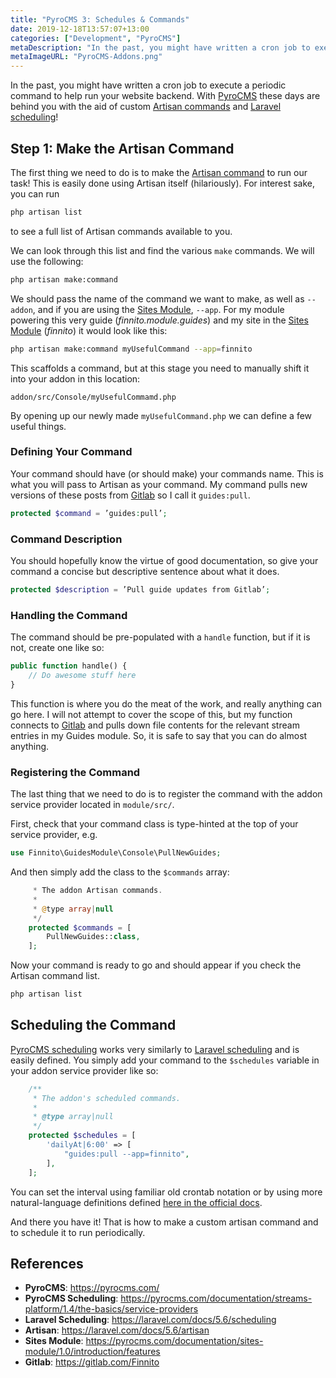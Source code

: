 ```yaml
---
title: "PyroCMS 3: Schedules & Commands"
date: 2019-12-18T13:57:07+13:00
categories: ["Development", "PyroCMS"]
metaDescription: "In the past, you might have written a cron job to execute a periodic command to help run your website backend. With PyroCMS these days are behind you with the aid of custom Artisan commands and Laravel scheduling!"
metaImageURL: "PyroCMS-Addons.png"
---
```


In the past, you might have written a cron job to execute a periodic command to help run your website backend. With [PyroCMS][pyro] these days are behind you with the aid of custom [Artisan commands][Artisan] and [Laravel scheduling][laravels]!

## Step 1: Make the Artisan Command
The first thing we need to do is to make the [Artisan command][artisan] to run our task! This is easily done using Artisan itself (hilariously). For interest sake, you can run

```bash
php artisan list
```

to see a full list of Artisan commands available to you.


We can look through this list and find the various `make` commands. We will use the following:

```bash
php artisan make:command
```

We should pass the name of the command we want to make, as well as `--addon`, and if you are using the [Sites Module][sites], `--app`. For my module powering this very guide (_finnito.module.guides_) and my site  in the [Sites Module][sites] (_finnito_) it would  look like this:

```bash
php artisan make:command myUsefulCommand --app=finnito
```

This scaffolds a command, but at this stage you need to manually shift it into your addon in this location:

```
addon/src/Console/myUsefulCommamd.php
```

By opening up our newly made `myUsefulCommand.php` we can define a few useful things.

### Defining Your Command
Your command should have (or should make) your commands name. This is what you will pass to Artisan as your command. My command pulls new versions of these posts from [Gitlab][gitlab] so I call it `guides:pull`.

```php
protected $command = ’guides:pull’;
```

### Command Description
You should hopefully know the virtue of good documentation, so give your command a concise but descriptive sentence about what it does. 

```php
protected $description = ’Pull guide updates from Gitlab’;
```

### Handling the Command

The command should be pre-populated with a `handle` function, but if it is not, create one like so:

```php
public function handle() {
    // Do awesome stuff here
}
```

This function is where you do the meat of the work, and really anything can go here. I will not attempt to cover the scope of this, but my function connects to [Gitlab][gitlab] and pulls down file contents for the relevant stream entries in my Guides module. So, it is safe to say that you can do almost anything.

### Registering the Command
The last thing that we need to do is to register the command with the addon service provider located in `module/src/`. 

First, check that your command class is type-hinted at the top of your service provider, e.g.

```php
use Finnito\GuidesModule\Console\PullNewGuides;
```

And then simply add the class to the `$commands` array:

```php
     * The addon Artisan commands.
     *
     * @type array|null
     */
    protected $commands = [
        PullNewGuides::class,
    ];
```

Now your command is ready to go and should appear if you check the Artisan command list.

```bash
php artisan list
```

## Scheduling the Command
[PyroCMS scheduling][pyros] works very similarly to [Laravel scheduling][laravels] and is easily defined. You simply add your command to the `$schedules` variable in your addon service provider like so:

```php
    /**
     * The addon's scheduled commands.
     *
     * @type array|null
     */
    protected $schedules = [
        'dailyAt|6:00' => [
            "guides:pull --app=finnito",
        ],
    ];
```

You can set the interval using familiar old crontab notation or by using more natural-language definitions defined [here in the official docs][pyros].

And there you have it! That is how to make a custom artisan command and to schedule it to run periodically.

## References
* __PyroCMS__: <https://pyrocms.com/>
* __PyroCMS Scheduling__:  <https://pyrocms.com/documentation/streams-platform/1.4/the-basics/service-providers>
* __Laravel Scheduling__: <https://laravel.com/docs/5.6/scheduling>
* __Artisan__: <https://laravel.com/docs/5.6/artisan>
* __Sites Module__: <https://pyrocms.com/documentation/sites-module/1.0/introduction/features>
* __Gitlab__: <https://gitlab.com/Finnito>

[pyro]: https://pyrocms.com/
[pyros]: https://pyrocms.com/documentation/streams-platform/1.4/the-basics/service-providers
[laravels]: https://laravel.com/docs/5.6/scheduling
[artisan]: https://laravel.com/docs/5.6/artisan
[sites]: https://pyrocms.com/documentation/sites-module/1.0/introduction/features
[gitlab]: https://gitlab.com/Finnito

